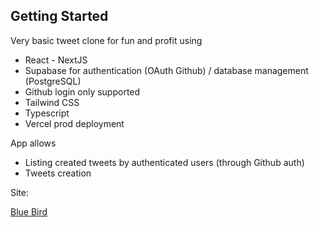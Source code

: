 ## Getting Started

Very basic tweet clone for fun and profit using

- React - NextJS
- Supabase for authentication (OAuth Github) / database management (PostgreSQL)
- Github login only supported
- Tailwind CSS
- Typescript
- Vercel prod deployment

App allows

- Listing created tweets by authenticated users (through Github auth)
- Tweets creation

Site: 

[Blue Bird](https://blue-bird-five.vercel.app/login)
